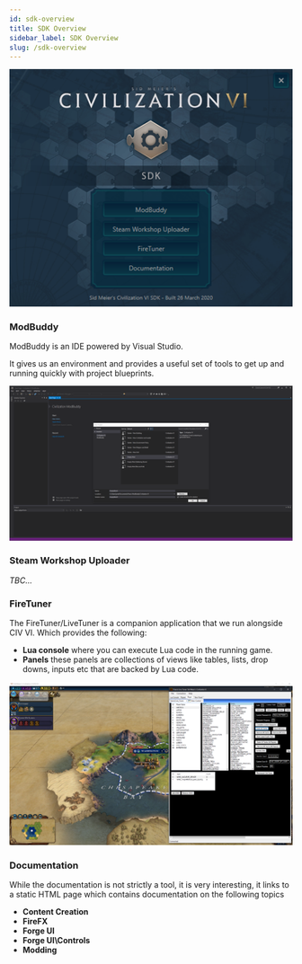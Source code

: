 ```yaml
---
id: sdk-overview
title: SDK Overview
sidebar_label: SDK Overview
slug: /sdk-overview
---
```


![sdk-menu](../static/img/civ-vi-sdk-menu.png)

### ModBuddy
ModBuddy is an IDE powered by Visual Studio.

It gives us an environment and provides a useful set of tools to get up and running quickly with project blueprints.

![sdk-modbuddy-example](../static/img/civ-vi-modbuddy-example.png)

### Steam Workshop Uploader

*TBC...*

### FireTuner
The FireTuner/LiveTuner is a companion application that we run alongside CIV VI. Which provides the following:
- **Lua console** where you can execute Lua code in the running game.
- **Panels** these panels are collections of views like tables, lists, drop downs, inputs etc that are backed by Lua code.

![sdk-firetuner-example](../static/img/civ-vi-firetuner-example.png)

### Documentation

While the documentation is not strictly a tool, it is very interesting, it links to a static HTML page which contains documentation on the following topics

- **Content Creation**
- **FireFX**
- **Forge UI**
- **Forge UI\Controls**
- **Modding**
